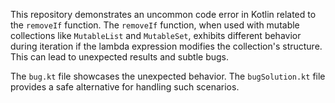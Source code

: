 This repository demonstrates an uncommon code error in Kotlin related to the `removeIf` function.  The `removeIf` function, when used with mutable collections like `MutableList` and `MutableSet`, exhibits different behavior during iteration if the lambda expression modifies the collection's structure.  This can lead to unexpected results and subtle bugs.

The `bug.kt` file showcases the unexpected behavior. The `bugSolution.kt` file provides a safe alternative for handling such scenarios.